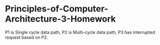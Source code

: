# Principles-of-Computer-Architecture-3-Homework
P1 is Single cycle data path, P2 is Multi-cycle data path, P3 has interrupted request based on P2. 

